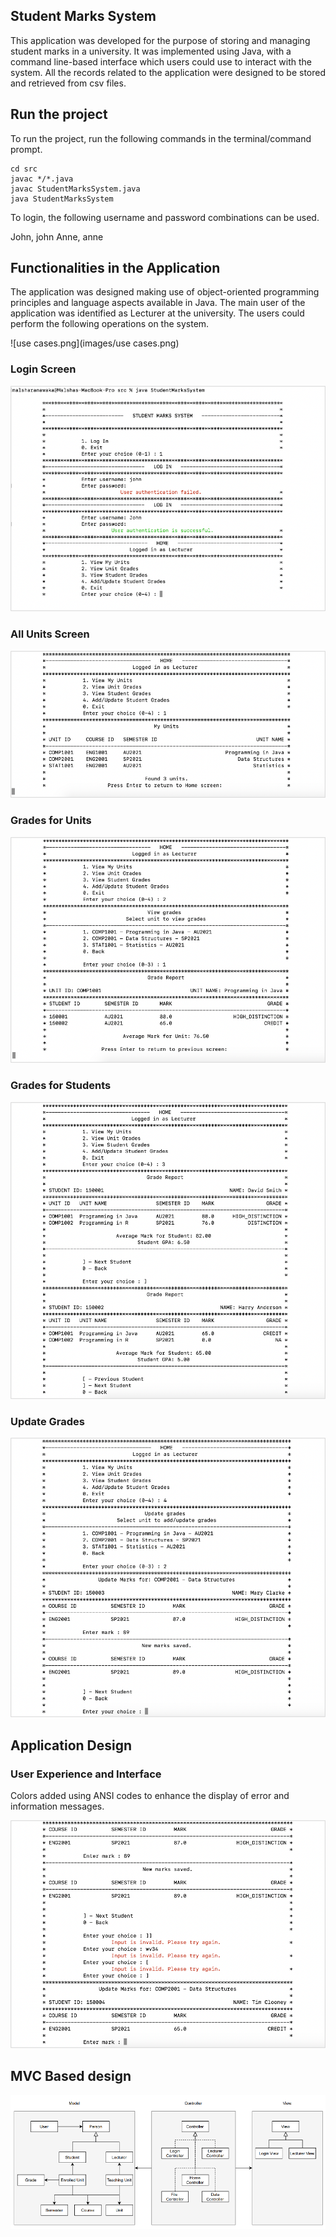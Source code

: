 ## Student Marks System

This application was developed for the purpose of storing 
and managing student marks in a university. It was implemented using Java, with a command line-based interface which 
users could use to interact with the system. All the records related to the application were designed to be stored 
and retrieved from csv files.

## Run the project

To run the project, run the following commands in the terminal/command prompt.

```shell
cd src
javac */*.java
javac StudentMarksSystem.java
java StudentMarksSystem
```

To login, the following username and password combinations can be used.

John, john
Anne, anne

## Functionalities in the Application

The application was designed making use of object-oriented programming principles and language aspects available in 
Java. The main user of the application was identified as Lecturer at the university. The users could perform the 
following operations on the system.

![use cases.png](images/use cases.png)

### Login Screen

![sys1.png](images/sys1.png)

### All Units Screen

![sys2.png](images/sys2.png)

### Grades for Units

![sys3.png](images/sys3.png)

### Grades for Students

![sys4.png](images/sys4.png)

### Update Grades

![sys5.png](images/sys5.png)

## Application Design

### User Experience and Interface

Colors added using ANSI codes to enhance the display of error and information messages.

![sys6.png](images/sys6.png)

## MVC Based design

![sys7.png](images/sys7.png)